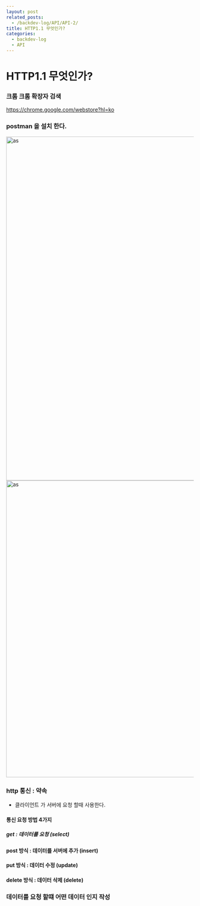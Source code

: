 ```yaml
---
layout: post
related_posts:
  - /backdev-log/API/API-2/
title: HTTP1.1 무엇인가?
categories: 
  - backdev-log
  - API
---
```


# HTTP1.1 무엇인가? 

### 크롬  크롬 확장자 검색

<https://chrome.google.com/webstore?hl=ko>

### postman 을 설치 한다. 

<img width="923" alt="as" src="https://user-images.githubusercontent.com/107549149/221346038-1f102f19-6068-41ff-ac2f-41ab545fc629.png">

<img width="797" alt="as" src="https://user-images.githubusercontent.com/107549149/221346063-6b0b7072-21a2-4212-b84c-b8d9c990b88c.png">


### http 통신 : 약속

* 클라이언트 가 서버에 요청 할때 사용한다. 

#### 통신 요청 방법 4가지

##### get : 데이터를 요청 (select)

#### post 방식 : 데이터를 서버에 추가  (insert)

#### put  방식 : 데이터 수정 (update)

#### delete  방식 : 데이터 삭제 (delete)

### 데이터를 요청 할떄 어떤 데이터 인지 작성 


